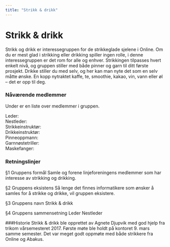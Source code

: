 ```yaml
---
title: "Strikk & drikk"
---
```


Strikk & drikk
==================

Strikk og drikk er interessegruppen for de strikkeglade sjelene i Online. Om du er mest glad i strikking eller drikking spiller ingen rolle, i denne interessegruppen er det rom for alle og enhver. Strikkingen tilpasses hvert enkelt nivå, og gruppen stiller med både pinner og garn til ditt første prosjekt. Drikke stiller du med selv, og her kan man nyte det som en selv måtte ønske. En kopp nytraktet kaffe, te, smoothie, kakao, vin, vann eller øl – det er opp til deg. 

### Nåværende medlemmer

Under er en liste over medlemmer i gruppen.

Leder:   
Nestleder:  
Strikkeinstruktør:   
Drikkeinstruktør:   
Pinneoppmann:   
Garnnøstetriller:   
Maskefanger:   

### Retningslinjer

§1 Gruppens formål
Samle og forene linjeforeningens medlemmer som har interesse av strikking og drikking.

§2 Gruppens eksistens
Så lenge det finnes informatikere som ønsker å samles for å strikke og drikke, vil gruppen eksistere. 

§3 Gruppens navn
Strikk & drikk  

§4 Gruppens sammensetning
Leder 
Nestleder  

###Historie
Strikk & drikk ble opprettet av Agnete Djupvik med god hjelp fra trikom vårsemesteret 2017. Første møte ble holdt på kontoret 9. mars samme semester. Det var meget godt oppmøte med både strikkere fra Online og Abakus.